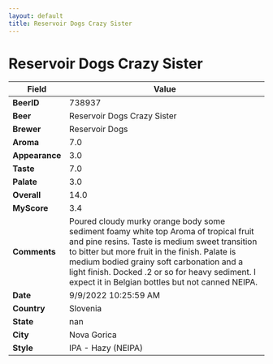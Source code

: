 ```yaml
---
layout: default
title: Reservoir Dogs Crazy Sister
---
```


# Reservoir Dogs Crazy Sister

| Field         | Value     |
|---------------|-----------|
| **BeerID** | 738937 |
| **Beer** | Reservoir Dogs Crazy Sister |
| **Brewer** | Reservoir Dogs |
| **Aroma** | 7.0 |
| **Appearance** | 3.0 |
| **Taste** | 7.0 |
| **Palate** | 3.0 |
| **Overall** | 14.0 |
| **MyScore** | 3.4 |
| **Comments** | Poured cloudy murky orange body some sediment foamy white top Aroma of tropical fruit and pine resins. Taste is medium sweet transition to bitter but more fruit in the finish. Palate is medium bodied grainy soft carbonation and a light finish. Docked .2 or so for heavy sediment. I expect it in Belgian bottles but not canned NEIPA. |
| **Date** | 9/9/2022 10:25:59 AM |
| **Country** | Slovenia |
| **State** | nan |
| **City** | Nova Gorica |
| **Style** | IPA - Hazy (NEIPA) |
